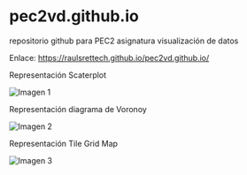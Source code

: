 # pec2vd.github.io
repositorio github para PEC2 asignatura visualización de datos

Enlace: https://raulsrettech.github.io/pec2vd.github.io/

Representación Scaterplot 

![Imagen 1](./representación1.jpg)

Representación diagrama de Voronoy

![Imagen 2](./representación2.jpg)

Representación Tile Grid Map

![Imagen 3](./representación3.jpg)
